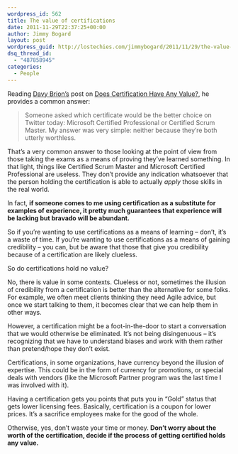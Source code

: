 ```yaml
---
wordpress_id: 562
title: The value of certifications
date: 2011-11-29T22:37:25+00:00
author: Jimmy Bogard
layout: post
wordpress_guid: http://lostechies.com/jimmybogard/2011/11/29/the-value-of-certifications/
dsq_thread_id:
  - "487858945"
categories:
  - People
---
```

Reading [Davy Brion’s](http://davybrion.com/blog/) post on [Does Certification Have Any Value?](http://davybrion.com/blog/2011/11/does-certification-have-any-value/), he provides a common answer:

> Someone asked which certificate would be the better choice on Twitter today: Microsoft Certified Professional or Certified Scrum Master. My answer was very simple: neither because they&#8217;re both utterly worthless.

That’s a very common answer to those looking at the point of view from those taking the exams as a means of proving they’ve learned something. In that light, things like Certified Scrum Master and Microsoft Certified Professional are useless. They don’t provide any indication whatsoever that the person holding the certification is able to actually _apply_ those skills in the real world.

In fact, **if someone comes to me using certification as a substitute for examples of experience, it pretty much guarantees that experience will be lacking but bravado will be abundant.**

So if you’re wanting to use certifications as a means of learning – don’t, it’s a waste of time. If you’re wanting to use certifications as a means of gaining credibility – you can, but be aware that those that give you credibility because of a certification are likely clueless.

So do certifications hold no value?

No, there is value in some contexts. Clueless or not, sometimes the illusion of credibility from a certification is better than the alternative for some folks. For example, we often meet clients thinking they need Agile advice, but once we start talking to them, it becomes clear that we can help them in other ways.

However, a certification might be a foot-in-the-door to start a conversation that we would otherwise be eliminated. It’s not being disingenuous – it’s recognizing that we have to understand biases and work with them rather than pretend/hope they don’t exist.

Certifications, in some organizations, have currency beyond the illusion of expertise. This could be in the form of currency for promotions, or special deals with vendors (like the Microsoft Partner program was the last time I was involved with it).

Having a certification gets you points that puts you in “Gold” status that gets lower licensing fees. Basically, certification is a coupon for lower prices. It’s a sacrifice employees make for the good of the whole.

Otherwise, yes, don’t waste your time or money. **Don’t worry about the worth of the certification, decide if the process of getting certified holds any value.**